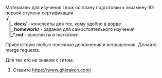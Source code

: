 Материалы для изучения Linux по плану подготовки к экзамену 101 первой ступени сертификации.  
**./**  
&nbsp;&nbsp;&nbsp;**|_ docx/** - конспекты для тех, кому удобно в ворде  
&nbsp;&nbsp;&nbsp;**|_ homework/** - задания для самостоятельного изучения  
&nbsp;&nbsp;&nbsp;**|_\*.md** - конспекты в markdown  

Приветствую любые полезные дополнения и исправления. Делайте merge requests.

Для тех кто не знаком с гитом:
1) Ставите https://www.gitkraken.com/
